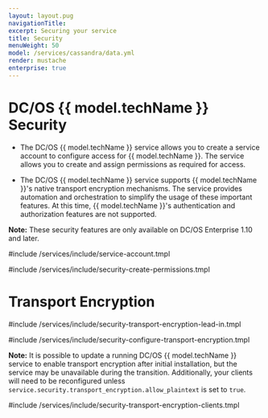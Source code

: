 ```yaml
---
layout: layout.pug
navigationTitle:
excerpt: Securing your service
title: Security
menuWeight: 50
model: /services/cassandra/data.yml
render: mustache
enterprise: true
---
```


# DC/OS {{ model.techName }} Security

- The DC/OS {{ model.techName }} service allows you to create a service account to configure access for {{ model.techName }}. The service allows you to create and assign permissions as required for access.  

- The DC/OS {{ model.techName }} service supports {{ model.techName }}'s native transport encryption mechanisms. The service provides automation and orchestration to simplify the usage of these important features. At this time, {{ model.techName }}'s authentication and authorization features are not supported.

**Note:** These security features are only available on DC/OS Enterprise 1.10 and later.


#include /services/include/service-account.tmpl

#include /services/include/security-create-permissions.tmpl

# <a name="transport_encryption"></a> Transport Encryption

#include /services/include/security-transport-encryption-lead-in.tmpl

#include /services/include/security-configure-transport-encryption.tmpl

**Note:** It is possible to update a running DC/OS {{ model.techName }} service to enable transport encryption after initial installation, but the service may be unavailable during the transition. Additionally, your clients will need to be reconfigured unless `service.security.transport_encryption.allow_plaintext` is set to `true`.

#include /services/include/security-transport-encryption-clients.tmpl
